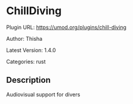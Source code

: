 # ChillDiving

Plugin URL: https://umod.org/plugins/chill-diving

Author: Thisha

Latest Version: 1.4.0

Categories: rust

## Description

Audiovisual support for divers
